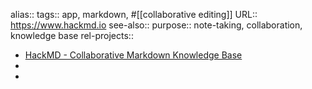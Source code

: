alias::
tags:: app, markdown, #[[collaborative editing]]
URL:: https://www.hackmd.io
see-also::
purpose:: note-taking, collaboration, knowledge base
rel-projects::

- [HackMD - Collaborative Markdown Knowledge Base](https://hackmd.io/)
-
-
